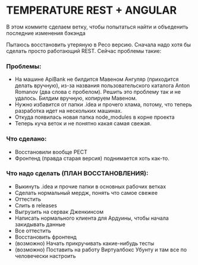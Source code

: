 # TEMPERATURE REST + ANGULAR

В этом коммите сделаем ветку, чтобы попытаться найти и объеденить последние изменения бэкэнда

Пытаюсь восстановить утеряную в Ресо версию. Сначала надо хотя бы сделать просто работающий REST. Сейчас проблемы такие:
 
 ### Проблемы:

* На машине ApiBank не билдится Мавеном Ангуляр (приходится делать вручную), из-за названия пользовательского каталога Anton Romanov (два слова с пробелом). Решить это проблему так и не удалось. Билдим вручную, копируем Мавеном.
* Нужно избавится от папки .idea и прочего хлама, потому, что теперь разработка идет на нескольких машинах.
* Откуда появилась новая папка node_modules в корне проекта
* Теперь куча веток и не понятно какая самая свежая.
 
### Что сделано:

* Восстановили вообще РЕСТ
* Фронтенд (правда старая версия) поднимается хоть как-то.


### Что надо сделать (ПЛАН ВОССТАНОВЛЕНИЯ):

* Выкинуть .idea и прочие папки в основных рабочих ветках
* Сделать нормальный мердж, понять что самое свежее
* Оттестить
* Слить в releases
* Выгрузить на сервак Дженкинсом
* Написать нормального клиента для Ардуины, чтобы начала закидывать данные
* Все оттестить
* Восстановить фронтенд
* (возможно) Начать прикручивать какие-нибудь тесты
* (возможно) Поставить на работу Виртуалбокс Убунту и там все по человечески настроить
